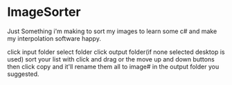 # ImageSorter
Just Something i'm making to sort my images to learn some c# and make my interpolation software happy.


click input folder
select folder
click output folder(if none selected desktop is used)
sort your list with click and drag or the move up and down buttons
then click copy and it'll rename them all to image# in the output folder you suggested.
